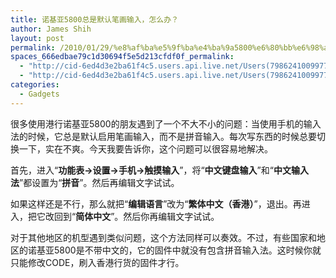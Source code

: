```yaml
---
title: 诺基亚5800总是默认笔画输入，怎么办？
author: James Shih
layout: post
permalink: /2010/01/29/%e8%af%ba%e5%9f%ba%e4%ba%9a5800%e6%80%bb%e6%98%af%e9%bb%98%e8%ae%a4%e7%ac%94%e7%94%bb%e8%be%93%e5%85%a5%ef%bc%8c%e6%80%8e%e4%b9%88%e5%8a%9e%ef%bc%9f/
spaces_666edbae79c1d30694f5e5d213cfdf0f_permalink:
  - "http://cid-6ed4d3e2ba61f4c5.users.api.live.net/Users(7986241009977783493)/Blogs('6ED4D3E2BA61F4C5!102')/Entries('6ED4D3E2BA61F4C5!824')?authkey=72j5ZQnBJYQ%24"
  - "http://cid-6ed4d3e2ba61f4c5.users.api.live.net/Users(7986241009977783493)/Blogs('6ED4D3E2BA61F4C5!102')/Entries('6ED4D3E2BA61F4C5!824')?authkey=72j5ZQnBJYQ%24"
categories:
  - Gadgets
---
```

<div id="msgcns!6ED4D3E2BA61F4C5!824" class="bvMsg">
  <p>
    很多使用港行诺基亚5800的朋友遇到了一个不大不小的问题：当使用手机的输入法的时候，它总是默认启用笔画输入，而不是拼音输入。每次写东西的时候总要切换一下，实在不爽。今天我要告诉你，这个问题可以很容易地解决。
  </p>
  
  <p>
    首先，进入“<strong>功能表->设置->手机->触摸输入</strong>”，将“<strong>中文键盘输入</strong>”和“<strong>中文输入法</strong>”都设置为“<strong>拼音</strong>”。然后再编辑文字试试。
  </p>
  
  <p>
    如果这样还是不行，那么就把“<strong>编辑语言</strong>”改为“<strong>繁体中文（香港）</strong>”，退出。再进入，把它改回到“<strong>简体中文</strong>”。然后你再编辑文字试试。
  </p>
  
  <p>
    对于其他地区的机型遇到类似问题，这个方法同样可以奏效。不过，有些国家和地区的诺基亚5800是不带中文的，它的固件中就没有包含拼音输入法。这时候你就只能修改CODE，刷入香港行货的固件才行。
  </p></p>
</div>